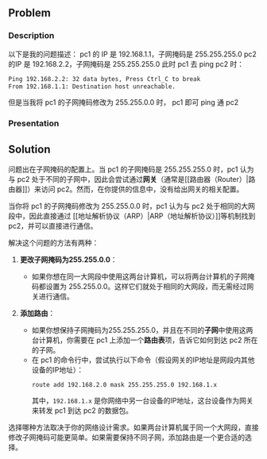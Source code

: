## Problem
### Description
以下是我的问题描述：
pc1 的 IP 是 192.168.1.1，子网掩码是 255.255.255.0 
pc2 的IP 是 192.168.2.2，子网掩码是 255.255.255.0 
此时 pc1 去 ping pc2 时： 
```bash
Ping 192.168.2.2: 32 data bytes, Press Ctrl_C to break 
From 192.168.1.1: Destination host unreachable.
```
 但是当我将 pc1 的子网掩码修改为 255.255.0.0 时， pc1 即可 ping 通 pc2
### Presentation

## Solution
问题出在子网掩码的配置上。当 pc1 的子网掩码是 255.255.255.0 时，pc1 认为与 pc2 处于不同的子网中，因此会尝试通过**网关**（通常是[[路由器（Router）|路由器]]）来访问 pc2。然而，在你提供的信息中，没有给出网关的相关配置。

当你将 pc1 的子网掩码修改为 255.255.0.0 时，pc1 认为与 pc2 处于相同的大网段中，因此直接通过 [[地址解析协议（ARP）|ARP（地址解析协议）]]等机制找到 pc2，并可以直接进行通信。

解决这个问题的方法有两种：

1. **更改子网掩码为255.255.0.0**：
   - 如果你想在同一大网段中使用这两台计算机，可以将两台计算机的子网掩码都设置为 255.255.0.0。这样它们就处于相同的大网段，而无需经过网关进行通信。

2. **添加路由**：
   - 如果你想保持子网掩码为255.255.255.0，并且在不同的**子网**中使用这两台计算机，你需要在 pc1 上添加一个**路由表**项，告诉它如何到达 pc2 所在的子网。
   - 在 pc1 的命令行中，尝试执行以下命令（假设网关的IP地址是网段内其他设备的IP地址）：
     ```
     route add 192.168.2.0 mask 255.255.255.0 192.168.1.x
     ```
     其中，`192.168.1.x` 是你网络中另一台设备的IP地址，这台设备作为网关来转发 pc1 到达 pc2 的数据包。

选择哪种方法取决于你的网络设计需求。如果两台计算机属于同一个大网段，直接修改子网掩码可能更简单。如果需要保持不同子网，添加路由是一个更合适的选择。

